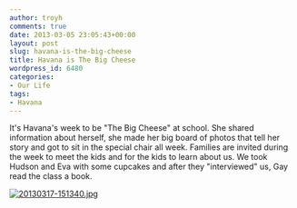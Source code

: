 ```yaml
---
author: troyh
comments: true
date: 2013-03-05 23:05:43+00:00
layout: post
slug: havana-is-the-big-cheese
title: Havana is The Big Cheese
wordpress_id: 6480
categories:
- Our Life
tags:
- Havana
---
```


It's Havana's week to be "The Big Cheese" at school. She shared information about herself, she made her big board of photos that tell her story and got to sit in the special chair all week. Families are invited during the week to meet the kids and for the kids to learn about us. We took Hudson and Eva with some cupcakes and after they "interviewed" us, Gay read the class a book.  
  
[![20130317-151340.jpg](http://troyandgay.files.wordpress.com/2013/03/20130317-151340.jpg)](http://troyandgay.files.wordpress.com/2013/03/20130317-151340.jpg)

